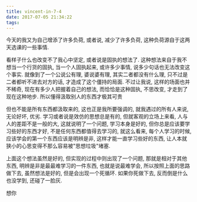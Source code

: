 ```yaml
---
title: vincent-in-7-4
date: 2017-07-05 21:34:22
tags:
---
```


<p>今天的我又为自己增添了许多负荷, 或者说, 减少了许多负荷, 这种负荷源自于这两天选课的一些事情.</p>
<p>看样子什么也改变不了我心中坚定, 或者说是固执的想法了. 这种想法来自于我不想当一个行货的固执, 当一个人固执起来, 或许多少事情, 说多少句话也无法改变这个事实. 就像到了一个公说公有理, 婆说婆有理, 其实二者都没有什么理, 只不过是二者都听不进去对方的话, 才造成了这个僵持的局面. 不过让我说, 这样的场面也并不稀奇, 现在有多少人把握着自己的想法, 而恰恰是这种固执, 不思改变, 才走到了现在这种地步. 所以懂得汲取别人的东西才极其可贵</p>
<p>但也不能是所有东西都汲取来的, 这也正是我所要强调的, 就我遇过的所有人来说, 无论好坏, 优劣. 学习或者说是效仿的思想总是有的, 但就客观的立场上来看, 人与人的差距不是一般的大, 这就说明了一个问题, 学习本身是好的, 但你总是应该要学习些好的东西才好, 不是任何东西都值得去学习的, 就这么看来, 每个人学习的时候, 应该学会的第一个东西应该是明辨是非, 这样才能一直学习些好的东西, 让人本就狭小的心思变得不那么容易被"思想垃圾"堵塞.</p>
<p>上面这个想法虽然是好的, 但实现的过程中则出现了一个问题, 那就是相对于其他东西, 明辨是非是最最难学习的一件东西, 也就是说最难学会, 所以按照上面的思路做下去, 虽然想法是好的, 但是会出现一个死循环. 如果你死做下去, 反而倒是什么也没学到, 还碰了一脸灰. </p>
<p>想你</p>

